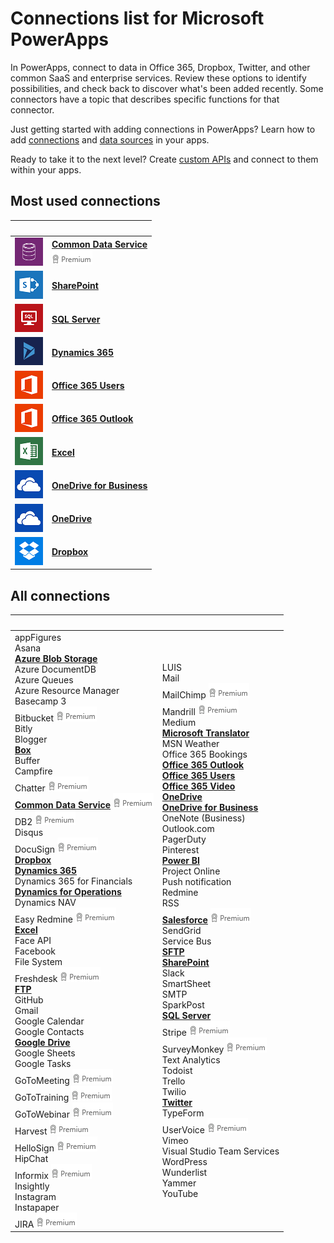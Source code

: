 <properties
	pageTitle="List of connections | Microsoft PowerApps"
	description="Overview of all the available connections you can use to build apps"
	services=""
	suite="powerapps"
	documentationCenter=""
	authors="archnair"
	manager="anneta"
	editor=""
    tags=""/>

<tags
	ms.service="powerapps"
	ms.workload="na"
	ms.tgt_pltfrm="na"
	ms.devlang="na"
	ms.topic="article"
	ms.date="02/08/2017"
	ms.author="archanan"/>

# Connections list for Microsoft PowerApps #
In PowerApps, connect to data in Office 365, Dropbox, Twitter, and other common SaaS and enterprise services. Review these options to identify possibilities, and check back to discover what's been added recently. Some connectors have a topic that describes specific functions for that connector.

Just getting started with adding connections in PowerApps? Learn how to add [connections](add-manage-connections.md) and [data sources](add-data-connection.md) in your apps.

Ready to take it to the next level? Create [custom APIs](register-custom-api.md) and connect to them within your apps.

## Most used connections ##
| &nbsp; | &nbsp; |
|---|---|
|![](./media/connections-list/cdm.png) |[**Common Data Service**](data-platform-intro.md)<br>![](./media/connections-list/premium.png)|
|![](./media/connections-list/sharepoint.png) |[**SharePoint**](./connections/connection-sharepoint-online.md)|
|![](./media/connections-list/sql.png) |[**SQL Server**](./connections/connection-azure-sqldatabase.md)|
|![](./media/connections-list/dynamics-365.png) |[**Dynamics 365**](./connections/connection-dynamics-crmonline.md)|
|![](./media/connections-list/office365.png) |[**Office 365 Users**](./connections/connection-office365-users.md)|
|![](./media/connections-list/office365.png) |[**Office 365 Outlook**](./connections/connection-office365-outlook.md)|
|![](./media/connections-list/excel.png) |[**Excel**](./connections/connection-excel.md)|
|![](./media/connections-list/onedrive.png) |[**OneDrive for Business**](cloud-storage-blob-connections.md)|
|![](./media/connections-list/onedrive.png) |[**OneDrive**](cloud-storage-blob-connections.md)|
|![](./media/connections-list/dropbox.png) |[**Dropbox**](cloud-storage-blob-connections.md)|

## All connections ##
| &nbsp; | &nbsp; |
|---|---|
|appFigures<br>Asana<br>[**Azure Blob Storage**](./connections/cloud-storage-blob-connections.md)<br>Azure DocumentDB<br>Azure Queues<br>Azure Resource Manager<br>Basecamp 3<br>Bitbucket ![](./media/connections-list/premium.png)<br>Bitly<br>Blogger<br>[**Box**](./connections/cloud-storage-blob-connections.md)<br>Buffer<br>Campfire<br>Chatter ![](./media/connections-list/premium.png)<br>[**Common Data Service**](data-platform-intro.md) ![](./media/connections-list/premium.png)<br>DB2 ![](./media/connections-list/premium.png)<br>Disqus<br>DocuSign ![](./media/connections-list/premium.png)<br>[**Dropbox**](./connections/cloud-storage-blob-connections.md)<br>[**Dynamics 365**](./connections/connection-dynamics-crmonline.md)<br>Dynamics 365 for Financials<br>[**Dynamics for Operations**](./connections/connection-dynamicsax.md)<br>Dynamics NAV<br>Easy Redmine ![](./media/connections-list/premium.png)<br>[**Excel**](./connections/connection-excel.md)<br>Face API<br>Facebook<br>File System<br>Freshdesk ![](./media/connections-list/premium.png)<br>[**FTP**](./connections/connection-ftp.md)<br>GitHub<br>Gmail<br>Google Calendar<br>Google Contacts<br>[**Google Drive**](./connections/cloud-storage-blob-connections.md)<br>Google Sheets<br>Google Tasks<br>GoToMeeting ![](./media/connections-list/premium.png)<br>GoToTraining ![](./media/connections-list/premium.png)<br>GoToWebinar ![](./media/connections-list/premium.png)<br>Harvest ![](./media/connections-list/premium.png)<br>HelloSign ![](./media/connections-list/premium.png)<br>HipChat<br>Informix ![](./media/connections-list/premium.png)<br>Insightly<br>Instagram<br>Instapaper<br>JIRA ![](./media/connections-list/premium.png)|LUIS<br>Mail<br>MailChimp ![](./media/connections-list/premium.png)<br>Mandrill ![](./media/connections-list/premium.png)<br>Medium<br>[**Microsoft Translator**](./connections/connection-microsoft-translator.md)<br>MSN Weather<br>Office 365 Bookings<br>[**Office 365 Outlook**](./connections/connection-office365-outlook.md)<br>[**Office 365 Users**](./connections/connection-office365-users.md)<br>[**Office 365 Video**](./connections/connection-office365-video.md)<br>[**OneDrive**](./connections/cloud-storage-blob-connections.md)<br>[**OneDrive for Business**](./connections/cloud-storage-blob-connections.md)<br>OneNote (Business)<br>Outlook.com<br>PagerDuty<br>Pinterest<br>[**Power BI**](./connections/connection-powerbi.md)<br>Project Online<br>Push notification<br>Redmine<br>RSS<br>[**Salesforce**](./connections/connection-salesforce.md) ![](./media/connections-list/premium.png)<br>SendGrid<br>Service Bus<br>[**SFTP**](./connections/connection-sftp.md)<br>[**SharePoint**](./connections/connection-sharepoint-online.md)<br>Slack<br>SmartSheet<br>SMTP<br>SparkPost<br>[**SQL Server**](./connections/connection-azure-sqldatabase.md)<br>Stripe ![](./media/connections-list/premium.png)<br>SurveyMonkey ![](./media/connections-list/premium.png)<br>Text Analytics<br>Todoist<br>Trello<br>Twilio<br>[**Twitter**](./connections/connection-twitter.md)<br>TypeForm<br>UserVoice ![](./media/connections-list/premium.png)<br>Vimeo<br>Visual Studio Team Services<br>WordPress<br>Wunderlist<br>Yammer<br>YouTube|
